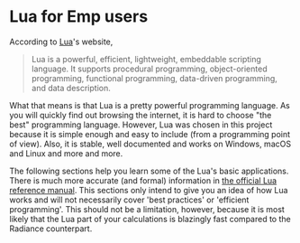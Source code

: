 # Lua for Emp users

According to [Lua](https://www.lua.org/)'s website, 

> Lua is a powerful, efficient, lightweight, embeddable scripting language. It supports procedural programming, object-oriented programming, functional programming, data-driven programming, and data description.

What that means is that Lua is a pretty powerful programming language. As you will quickly find out browsing the internet, it is hard to choose "the best" programming language. However, Lua was chosen in this project because it is simple enough and easy to include \(from a programming point of view\). Also, it is stable, well documented and works on Windows, macOS and Linux and more and more.

The following sections help you learn some of the Lua's basic applications. There is much more accurate \(and formal\) information in [the official Lua reference manual](https://www.lua.org/manual/5.3/manual.html). This sections only intend to give you an idea of how Lua works and will not necessarily cover 'best practices' or 'efficient programming'. This should not be a limitation, however, because it is most likely that the Lua part of your calculations is blazingly fast compared to the Radiance counterpart.



